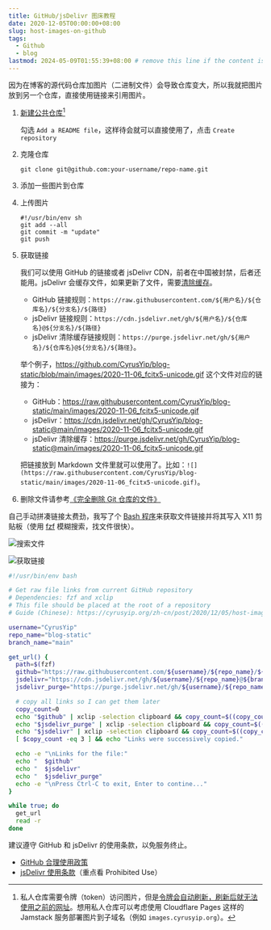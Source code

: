 ```yaml
---
title: GitHub/jsDelivr 图床教程
date: 2020-12-05T00:00:00+08:00
slug: host-images-on-github
tags:
  - Github
  - blog
lastmod: 2024-05-09T01:55:39+08:00 # remove this line if the content is actually changed
---
```


因为在博客的源代码仓库加图片（二进制文件）会导致仓库变大，所以我就把图片放到另一个仓库，直接使用链接来引用图片。

1. [新建公共仓库](https://github.com/new)[^why public]

    勾选 `Add a README file`，这样待会就可以直接使用了，点击 `Create repository`

1. 克隆仓库

    ```shell
    git clone git@github.com:your-username/repo-name.git
    ```

1. 添加一些图片到仓库

1. 上传图片

    ```shell
    #!/usr/bin/env sh
    git add --all
    git commit -m "update"
    git push
    ```

1. 获取链接

    我们可以使用 GitHub 的链接或者 jsDelivr CDN，前者在中国被封禁，后者还能用。jsDelivr 会缓存文件，如果更新了文件，需要[清除缓存](https://www.jsdelivr.com/tools/purge)。

    - GitHub 链接规则：`https://raw.githubusercontent.com/${用户名}/${仓库名}/${分支名}/${路径}`
    - jsDelivr 链接规则：`https://cdn.jsdelivr.net/gh/${用户名}/${仓库名}@${分支名}/${路径}`
    - jsDelivr 清除缓存链接规则：`https://purge.jsdelivr.net/gh/${用户名}/${仓库名}@${分支名}/${路径}`。
    
    举个例子，<https://github.com/CyrusYip/blog-static/blob/main/images/2020-11-06_fcitx5-unicode.gif> 这个文件对应的链接为：
    
    - GitHub：<https://raw.githubusercontent.com/CyrusYip/blog-static/main/images/2020-11-06_fcitx5-unicode.gif>
    - jsDelivr：<https://cdn.jsdelivr.net/gh/CyrusYip/blog-static@main/images/2020-11-06_fcitx5-unicode.gif>
    - jsDelivr 清除缓存：<https://purge.jsdelivr.net/gh/CyrusYip/blog-static@main/images/2020-11-06_fcitx5-unicode.gif>
    
    把链接放到 Markdown 文件里就可以使用了。比如：`![](https://raw.githubusercontent.com/CyrusYip/blog-static/main/images/2020-11-06_fcitx5-unicode.gif)`。

1. 删除文件请参考[《完全删除 Git 仓库的文件》](/zh-cn/post/2021/01/25/git-remove-sensitive-data/)

自己手动拼凑链接太费劲，我写了个 [Bash 程序](https://github.com/CyrusYip/blog-static/blob/main/url.sh)来获取文件链接并将其写入 X11 剪贴板（使用 [fzf](https://github.com/junegunn/fzf) 模糊搜索，找文件很快）。

![搜索文件](https://cdn.jsdelivr.net/gh/CyrusYip/blog-static/images/2020-12-05_demo-1.png)

![获取链接](https://cdn.jsdelivr.net/gh/CyrusYip/blog-static/images/2020-12-05_demo-2.png)

```bash
#!/usr/bin/env bash

# Get raw file links from current GitHub repository
# Dependencies: fzf and xclip
# This file should be placed at the root of a repository
# Guide (Chinese): https://cyrusyip.org/zh-cn/post/2020/12/05/host-images-on-github/

username="CyrusYip"
repo_name="blog-static"
branch_name="main"

get_url() {
  path=$(fzf)
  github="https://raw.githubusercontent.com/${username}/${repo_name}/${branch_name}/${path}"
  jsdelivr="https://cdn.jsdelivr.net/gh/${username}/${repo_name}@${branch_name}/${path}"
  jsdelivr_purge="https://purge.jsdelivr.net/gh/${username}/${repo_name}@${branch_name}/${path}"

  # copy all links so I can get them later
  copy_count=0
  echo "$github" | xclip -selection clipboard && copy_count=$((copy_count + 1))
  echo "$jsdelivr_purge" | xclip -selection clipboard && copy_count=$((copy_count + 1))
  echo "$jsdelivr" | xclip -selection clipboard && copy_count=$((copy_count + 1))
  [ $copy_count -eq 3 ] && echo "Links were successively copied."

  echo -e "\nLinks for the file:"
  echo "  $github"
  echo "  $jsdelivr"
  echo "  $jsdelivr_purge"
  echo -e "\nPress Ctrl-C to exit, Enter to contine..."
}

while true; do
  get_url
  read -r
done
```

建议遵守 GitHub 和 jsDelivr 的使用条款，以免服务终止。

- [GitHub 合理使用政策](https://docs.github.com/en/site-policy/acceptable-use-policies/github-acceptable-use-policies)
- [jsDelivr 使用条款](https://www.jsdelivr.com/terms)（重点看 Prohibited Use）

[^why public]: 私人仓库需要令牌（token）访问图片，但是[令牌会自动刷新，刷新后就无法使用之前的网址](https://github.com/Molunerfinn/PicGo/issues/361#issuecomment-558994432)。想用私人仓库可以考虑使用 Cloudflare Pages 这样的 Jamstack 服务部署图片到子域名（例如 `images.cyrusyip.org`）。
